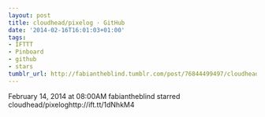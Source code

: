 ```yaml
---
layout: post
title: cloudhead/pixelog · GitHub
date: '2014-02-16T16:01:03+01:00'
tags:
- IFTTT
- Pinboard
- github
- stars
tumblr_url: http://fabiantheblind.tumblr.com/post/76844499497/cloudhead-pixelog-github
---
```

February 14, 2014 at 08:00AM
fabiantheblind starred cloudhead/pixeloghttp://ift.tt/1dNhkM4
